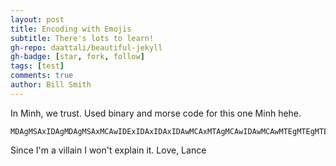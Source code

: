 ```yaml
---
layout: post
title: Encoding with Emojis
subtitle: There's lots to learn!
gh-repo: daattali/beautiful-jekyll
gh-badge: [star, fork, follow]
tags: [test]
comments: true
author: Bill Smith
---
```


In Minh, we trust. Used binary and morse code for this one Minh hehe.
```
MDAgMSAxIDAgMDAgMSAxMCAwIDExIDAxIDAxIDAwMCAxMTAgMCAwIDAwMCAwMTEgMTEgMTExIDAxMDEgMTEwIDExMSAxMTEgMDEwMCAwMDAgMTEwIDEwMSAwMTEgMSAwMCAwMDAgMCAxMSAwMDAgMDE=
```

Since I'm a villain I won't explain it.
Love, Lance